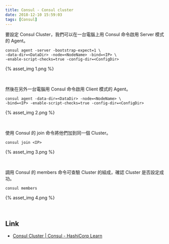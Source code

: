 ```yaml
---
title: Consul - Consul cluster
date: 2018-12-10 15:59:03
tags: [Consul]
---
```


要設定 Consul Cluster，我們可以在一台電腦上用 Consul 命令啟用 Server 模式的 Agent。  

<!-- More -->

    consul agent -server -bootstrap-expect=1 \
    -data-dir=<DataDir> -node=<NodeName> -bind=<IP> \
    -enable-script-checks=true -config-dir=<ConfigDir>

{% asset_img 1.png %}

<br/>


然後在另外一台電腦用 Consul 命令啟用 Client 模式的 Agent。  

    consul agent -data-dir=<DataDir> -node=<NodeName> \
    -bind=<IP> -enable-script-checks=true -config-dir=<ConfigDir>

{% asset_img 2.png %}

<br/>


使用 Consul 的 join 命令將他們加到同一個 Cluster。  

    consul join <IP>

{% asset_img 3.png %}

<br/>


調用 Consul 的 members 命令可查驗 Cluster 的組成，確認 Cluster 是否設定成功。  

    consul members

{% asset_img 4.png %}

<br/>


Link
----
* [Consul Cluster | Consul - HashiCorp Learn](https://learn.hashicorp.com/consul/getting-started/join)
